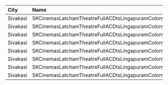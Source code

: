 | City     | Name                                             | Language |  Time | Type        | Price | Capacity | Booked |
| :------- | :----------------------------------------------- | :------- | ----: | :---------- | ----: | -------: | -----: |
| Sivakasi | SKCinemasLatchamTheatreFullACDtsLingapuramColony | Tamil    | 10:30 | FirstClass  |  100₹ |      192 |     32 |
| Sivakasi | SKCinemasLatchamTheatreFullACDtsLingapuramColony | Tamil    | 10:30 | SecondClass |   70₹ |      214 |    214 |
| Sivakasi | SKCinemasLatchamTheatreFullACDtsLingapuramColony | Tamil    | 14:30 | FirstClass  |  100₹ |      192 |     32 |
| Sivakasi | SKCinemasLatchamTheatreFullACDtsLingapuramColony | Tamil    | 14:30 | SecondClass |   70₹ |      214 |    214 |
| Sivakasi | SKCinemasLatchamTheatreFullACDtsLingapuramColony | Tamil    | 18:30 | FirstClass  |  100₹ |      192 |     32 |
| Sivakasi | SKCinemasLatchamTheatreFullACDtsLingapuramColony | Tamil    | 18:30 | SecondClass |   70₹ |      214 |    214 |
| Sivakasi | SKCinemasLatchamTheatreFullACDtsLingapuramColony | Tamil    | 22:30 | FirstClass  |  100₹ |      192 |     32 |
| Sivakasi | SKCinemasLatchamTheatreFullACDtsLingapuramColony | Tamil    | 22:30 | SecondClass |   70₹ |      214 |    214 |